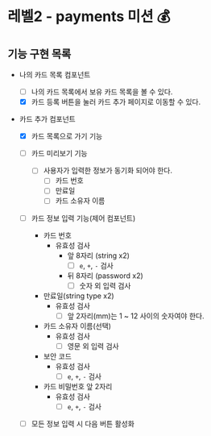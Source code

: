 # 레벨2 - payments 미션 💰

## 기능 구현 목록

- 나의 카드 목록 컴포넌트

  - [ ] 나의 카드 목록에서 보유 카드 목록을 볼 수 있다.
  - [x] 카드 등록 버튼을 눌러 카드 추가 페이지로 이동할 수 있다.

- 카드 추가 컴포넌트

  - [x] 카드 목록으로 가기 기능

  - [ ] 카드 미리보기 기능

    - [ ] 사용자가 입력한 정보가 동기화 되어야 한다.
      - [ ] 카드 번호
      - [ ] 만료일
      - [ ] 카드 소유자 이름

  - [ ] 카드 정보 입력 기능(제어 컴포넌트)

    - 카드 번호
      - 유효성 검사
        - 앞 8자리 (string x2)
          - [ ] `e`, `+`, `-` 검사
        - 뒤 8자리 (password x2)
          - [ ] 숫자 외 입력 검사
    - 만료일(string type x2)
      - 유효성 검사
        - [ ] 앞 2자리(mm)는 1 ~ 12 사이의 숫자여야 한다.
    - 카드 소유자 이름(선택)
      - 유효성 검사
        - [ ] 영문 외 입력 검사
    - 보안 코드
      - 유효성 검사
        - [ ] `e`, `+`, `-` 검사
    - 카드 비밀번호 앞 2자리
      - 유효성 검사
        - [ ] `e`, `+`, `-` 검사

  - [ ] 모든 정보 입력 시 다음 버튼 활성화
